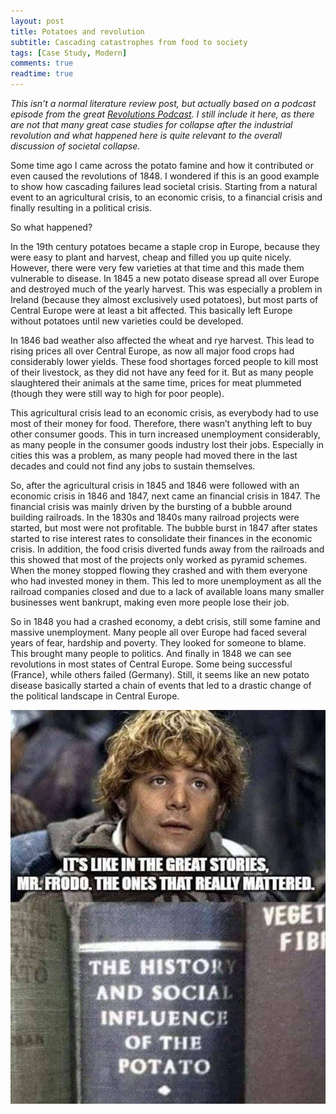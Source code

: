 ```yaml
---
layout: post
title: Potatoes and revolution
subtitle: Cascading catastrophes from food to society
tags: [Case Study, Modern]
comments: true
readtime: true
---
```

*This isn't a normal literature review post, but actually based on a podcast episode from the great [Revolutions Podcast](https://youtu.be/kbbNV1r35yc?si=S2G-rGffA00lUFv8). I still include it here, as there are not that many great case studies for collapse after the industrial revolution and what happened here is quite relevant to the overall discussion of societal collapse.*

Some time ago I came across the potato famine and how it contributed or even caused the revolutions of 1848. I wondered if this is an good example to show how cascading failures lead societal crisis. Starting from a natural event to an agricultural crisis, to an economic crisis, to a financial crisis and finally resulting in a political crisis.

So what happened?

In the 19th century potatoes became a staple crop in Europe, because they were easy to plant and harvest, cheap and filled you up quite nicely. However, there were very few varieties at that time and this made them vulnerable to disease. In 1845 a new potato disease spread all over Europe and destroyed much of the yearly harvest. This was especially a problem in Ireland (because they almost exclusively used potatoes), but most parts of Central Europe were at least a bit affected. This basically left Europe without potatoes until new varieties could be developed.

In 1846 bad weather also affected the wheat and rye harvest. This lead to rising prices all over Central Europe, as now all major food crops had considerably lower yields. These food shortages forced people to kill most of their livestock, as they did not have any feed for it. But as many people slaughtered their animals at the same time, prices for meat plummeted (though they were still way to high for poor people).

This agricultural crisis lead to an economic crisis, as everybody had to use most of their money for food. Therefore, there wasn’t anything left to buy other consumer goods. This in turn increased unemployment considerably, as many people in the consumer goods industry lost their jobs. Especially in cities this was a problem, as many people had moved there in the last decades and could not find any jobs to sustain themselves.

So, after the agricultural crisis in 1845 and 1846 were followed with an economic crisis in 1846 and 1847, next came an financial crisis in 1847. The financial crisis was mainly driven by the bursting of a bubble around building railroads. In the 1830s and 1840s many railroad projects were started, but most were not profitable. The bubble burst in 1847 after states started to rise interest rates to consolidate their finances in the economic crisis. In addition, the food crisis diverted funds away from the railroads and this showed that most of the projects only worked as pyramid schemes. When the money stopped flowing they crashed and with them everyone who had invested money in them. This led to more unemployment as all the railroad companies closed and due to a lack of available loans many smaller businesses went bankrupt, making even more people lose their job.

So in 1848 you had a crashed economy, a debt crisis, still some famine and massive unemployment. Many people all over Europe had faced several years of fear, hardship and poverty. They looked for someone to blame. This brought many people to politics. And finally in 1848 we can see revolutions in most states of Central Europe. Some being successful (France), while others failed (Germany). Still, it seems like an new potato disease basically started a chain of events that led to a drastic change of the political landscape in Central Europe.

![Potatoes](https://raw.githubusercontent.com/florianjehn/Societal_Collapse/main/assets/img/potatoes.jpg)

